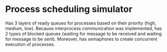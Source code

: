 # Process scheduling simulator
Has 3 layers of ready queues for processes based on their priority (high, medium, low). Because interprocess communication was implemented, has 2 types of blocked queues (waiting for message to be received and waiting for message to be sent). Moreover, has semaphores to create concurrent execution of processes. 